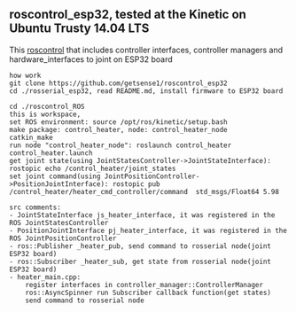 ## roscontrol_esp32, tested at the Kinetic on Ubuntu Trusty 14.04 LTS


This [roscontrol](http://wiki.ros.org/ros_control) that includes controller interfaces, 
controller managers and hardware_interfaces to joint on ESP32 board 



```
how work
git clone https://github.com/getsense1/roscontrol_esp32
cd ./rosserial_esp32, read README.md, install firmware to ESP32 board

cd ./roscontrol_ROS
this is workspace, 
set ROS environment: source /opt/ros/kinetic/setup.bash
make package: control_heater, node: control_heater_node
catkin_make
run node "control_heater_node": roslaunch control_heater control_heater.launch
get joint state(using JointStatesController->JointStateInterface): rostopic echo /control_heater/joint_states
set joint command(using JointPositionController->PositionJointInterface): rostopic pub /control_heater/heater_cmd_controller/command  std_msgs/Float64 5.98

src comments:
- JointStateInterface js_heater_interface, it was registered in the ROS JointStatesController
- PositionJointInterface pj_heater_interface, it was registered in the ROS JointPositionController
- ros::Publisher _heater_pub, send command to rosserial node(joint ESP32 board)
- ros::Subscriber _heater_sub, get state from rosserial node(joint ESP32 board)
- heater_main.cpp:
	register interfaces in controller_manager::ControllerManager 
	ros::AsyncSpinner run Subscriber callback function(get states)
	send command to rosserial node 
```


